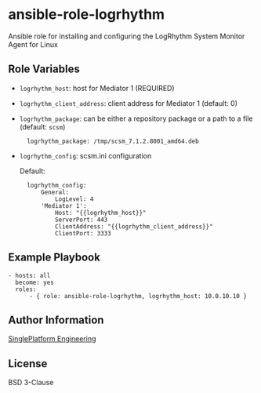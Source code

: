 
ansible-role-logrhythm
=========

Ansible role for installing and configuring the LogRhythm System Monitor Agent for Linux

Role Variables
--------------

- `logrhythm_host`: host for Mediator 1 (REQUIRED)

- `logrhythm_client_address`: client address for Mediator 1 (default: 0)

- `logrhythm_package`: can be either a repository package or a path to a file (default: `scsm`)

        logrhythm_package: /tmp/scsm_7.1.2.8001_amd64.deb

- `logrhythm_config`: scsm.ini configuration

    Default:
    
        logrhythm_config:
            General:
                LogLevel: 4
            'Mediator 1':
                Host: "{{logrhythm_host}}"
                ServerPort: 443
                ClientAddress: "{{logrhythm_client_address}}"
                ClientPort: 3333

Example Playbook
----------------

    - hosts: all
      become: yes
      roles:
          - { role: ansible-role-logrhythm, logrhythm_host: 10.0.10.10 }

Author Information
------------------

[SinglePlatform Engineering](http://engineering.singleplatform.com/)

License
-------

BSD 3-Clause

